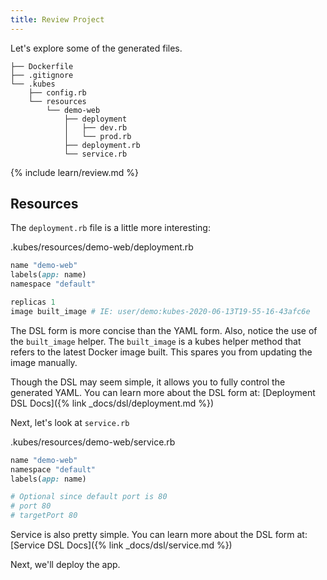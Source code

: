```yaml
---
title: Review Project
---
```


Let's explore some of the generated files.

    ├── Dockerfile
    ├── .gitignore
    └── .kubes
        ├── config.rb
        └── resources
            └── demo-web
                ├── deployment
                │   ├── dev.rb
                │   └── prod.rb
                ├── deployment.rb
                └── service.rb

{% include learn/review.md %}

## Resources

The `deployment.rb` file is a little more interesting:

.kubes/resources/demo-web/deployment.rb

```ruby
name "demo-web"
labels(app: name)
namespace "default"

replicas 1
image built_image # IE: user/demo:kubes-2020-06-13T19-55-16-43afc6e
```

The DSL form is more concise than the YAML form.  Also, notice the use of the `built_image` helper. The `built_image` is a kubes helper method that refers to the latest Docker image built. This spares you from updating the image manually.

Though the DSL may seem simple, it allows you to fully control the generated YAML. You can learn more about the DSL form at: [Deployment DSL Docs]({% link _docs/dsl/deployment.md %})

Next, let's look at `service.rb`

.kubes/resources/demo-web/service.rb

```ruby
name "demo-web"
namespace "default"
labels(app: name)

# Optional since default port is 80
# port 80
# targetPort 80
```

Service is also pretty simple.  You can learn more about the DSL form at: [Service DSL Docs]({% link _docs/dsl/service.md %})

Next, we'll deploy the app.
